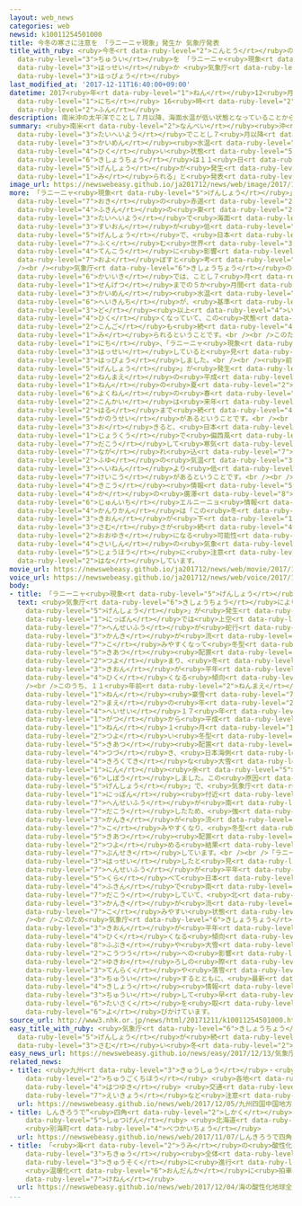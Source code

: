 ```yaml
---
layout: web_news
categories: web
newsid: k10011254501000
title: 今冬の寒さに注意を 「ラニーニャ現象」発生か 気象庁発表
title_with_ruby: <ruby>今冬<rt data-ruby-level="2">こんとう</rt></ruby>の<ruby>寒<rt data-ruby-level="3">さむ</rt></ruby>さに<ruby>注意<rt
  data-ruby-level="3">ちゅうい</rt></ruby>を 「ラニーニャ<ruby>現象<rt data-ruby-level="5">げんしょう</rt></ruby>」<ruby>発生<rt
  data-ruby-level="3">はっせい</rt></ruby>か <ruby>気象庁<rt data-ruby-level="6">きしょうちょう</rt></ruby><ruby>発表<rt
  data-ruby-level="3">はっぴょう</rt></ruby>
last_modified_at: '2017-12-11T16:40:00+09:00'
datetime: 2017<ruby>年<rt data-ruby-level="1">ねん</rt></ruby>12<ruby>月<rt data-ruby-level="1">がつ</rt></ruby>11<ruby>日<rt
  data-ruby-level="1">にち</rt></ruby> 16<ruby>時<rt data-ruby-level="2">じ</rt></ruby>40<ruby>分<rt
  data-ruby-level="2">ふん</rt></ruby>
description: 南米沖の太平洋でことし７月以降、海面水温が低い状態となっていることから、気象庁は１１日、「ラニーニャ現象が発生していると見られる」と発表しました。
summary: <ruby>南米<rt data-ruby-level="2">なんべい</rt></ruby><ruby>沖<rt data-ruby-level="7">おき</rt></ruby>の<ruby>太平洋<rt
  data-ruby-level="3">たいへいよう</rt></ruby>でことし７<ruby>月以降<rt data-ruby-level="6">がついこう</rt></ruby>、<ruby>海面<rt
  data-ruby-level="3">かいめん</rt></ruby><ruby>水温<rt data-ruby-level="3">すいおん</rt></ruby>が<ruby>低<rt
  data-ruby-level="4">ひく</rt></ruby>い<ruby>状態<rt data-ruby-level="5">じょうたい</rt></ruby>となっていることから、<ruby>気象庁<rt
  data-ruby-level="6">きしょうちょう</rt></ruby>は１１<ruby>日<rt data-ruby-level="1">にち</rt></ruby>、「ラニーニャ<ruby>現象<rt
  data-ruby-level="5">げんしょう</rt></ruby>が<ruby>発生<rt data-ruby-level="3">はっせい</rt></ruby>していると<ruby>見<rt
  data-ruby-level="1">み</rt></ruby>られる」と<ruby>発表<rt data-ruby-level="3">はっぴょう</rt></ruby>しました。
image_url: https://newswebeasy.github.io/ja201712/news/web/image/2017/12/11/K10011254501_1712111646_1712111651_01_02.jpg
more: 「ラニーニャ<ruby>現象<rt data-ruby-level="5">げんしょう</rt></ruby>」は、<ruby>南米<rt data-ruby-level="2">なんべい</rt></ruby>・ペルー<ruby>沖<rt
  data-ruby-level="7">おき</rt></ruby>の<ruby>赤道<rt data-ruby-level="2">せきどう</rt></ruby><ruby>付近<rt
  data-ruby-level="4">ふきん</rt></ruby>の<ruby>東<rt data-ruby-level="2">ひがし</rt></ruby><ruby>太平洋<rt
  data-ruby-level="3">たいへいよう</rt></ruby>で<ruby>海面<rt data-ruby-level="3">かいめん</rt></ruby><ruby>水温<rt
  data-ruby-level="3">すいおん</rt></ruby>が<ruby>低<rt data-ruby-level="4">ひく</rt></ruby>くなる<ruby>現象<rt
  data-ruby-level="5">げんしょう</rt></ruby>で、<ruby>日本<rt data-ruby-level="7">にっぽん</rt></ruby>を<ruby>含<rt
  data-ruby-level="7">ふく</rt></ruby>む<ruby>世界<rt data-ruby-level="3">せかい</rt></ruby>の<ruby>天候<rt
  data-ruby-level="4">てんこう</rt></ruby>に<ruby>影響<rt data-ruby-level="7">えいきょう</rt></ruby>を<ruby>及<rt
  data-ruby-level="7">およ</rt></ruby>ぼすと<ruby>考<rt data-ruby-level="2">かんが</rt></ruby>えられています。<br
  /><br /><ruby>気象庁<rt data-ruby-level="6">きしょうちょう</rt></ruby>の<ruby>解析<rt data-ruby-level="7">かいせき</rt></ruby>によりますと、この<ruby>海域<rt
  data-ruby-level="6">かいいき</rt></ruby>では、ことし７<ruby>月<rt data-ruby-level="1">がつ</rt></ruby>から<ruby>先月<rt
  data-ruby-level="1">せんげつ</rt></ruby>までの５か<ruby>月間<rt data-ruby-level="2">げつかん</rt></ruby>の<ruby>海面<rt
  data-ruby-level="3">かいめん</rt></ruby><ruby>水温<rt data-ruby-level="3">すいおん</rt></ruby>の<ruby>平均値<rt
  data-ruby-level="6">へいきんち</rt></ruby>が、<ruby>基準<rt data-ruby-level="5">きじゅん</rt></ruby>よりも０．５<ruby>度<rt
  data-ruby-level="3">ど</rt></ruby><ruby>以上<rt data-ruby-level="4">いじょう</rt></ruby><ruby>低<rt
  data-ruby-level="4">ひく</rt></ruby>くなっていて、この<ruby>状態<rt data-ruby-level="5">じょうたい</rt></ruby>は<ruby>今後<rt
  data-ruby-level="2">こんご</rt></ruby>も<ruby>続<rt data-ruby-level="4">つづ</rt></ruby>くと<ruby>見<rt
  data-ruby-level="1">み</rt></ruby>られるということです。<br /><br />このため、<ruby>気象庁<rt data-ruby-level="6">きしょうちょう</rt></ruby>は１１<ruby>日<rt
  data-ruby-level="1">にち</rt></ruby>、「ラニーニャ<ruby>現象<rt data-ruby-level="5">げんしょう</rt></ruby>が<ruby>発生<rt
  data-ruby-level="3">はっせい</rt></ruby>していると<ruby>見<rt data-ruby-level="1">み</rt></ruby>られる」と<ruby>発表<rt
  data-ruby-level="3">はっぴょう</rt></ruby>しました。<br /><br /><ruby>前回<rt data-ruby-level="2">ぜんかい</rt></ruby>、「ラニーニャ<ruby>現象<rt
  data-ruby-level="5">げんしょう</rt></ruby>」が<ruby>発生<rt data-ruby-level="3">はっせい</rt></ruby>したのは、７<ruby>年前<rt
  data-ruby-level="2">ねんまえ</rt></ruby>の<ruby>平成<rt data-ruby-level="4">へいせい</rt></ruby>２２<ruby>年<rt
  data-ruby-level="1">ねん</rt></ruby>の<ruby>夏<rt data-ruby-level="2">なつ</rt></ruby>から<ruby>翌年<rt
  data-ruby-level="6">よくねん</rt></ruby>の<ruby>春<rt data-ruby-level="6">はる</rt></ruby>にかけてで、<ruby>今回<rt
  data-ruby-level="2">こんかい</rt></ruby>は<ruby>来年<rt data-ruby-level="2">らいねん</rt></ruby>の<ruby>春<rt
  data-ruby-level="2">はる</rt></ruby>まで<ruby>続<rt data-ruby-level="4">つづ</rt></ruby>く<ruby>可能性<rt
  data-ruby-level="5">かのうせい</rt></ruby>があるということです。<br /><br />この<ruby>現象<rt data-ruby-level="5">げんしょう</rt></ruby>が<ruby>起<rt
  data-ruby-level="3">お</rt></ruby>きると、<ruby>日本<rt data-ruby-level="1">にっぽん</rt></ruby>では<ruby>上空<rt
  data-ruby-level="1">じょうくう</rt></ruby>で<ruby>偏西風<rt data-ruby-level="7">へんせいふう</rt></ruby>が<ruby>蛇行<rt
  data-ruby-level="7">だこう</rt></ruby>して<ruby>寒気<rt data-ruby-level="3">かんき</rt></ruby>が<ruby>流<rt
  data-ruby-level="7">なが</rt></ruby>れ<ruby>込<rt data-ruby-level="7">こ</rt></ruby>みやすくなり、<ruby>冬<rt
  data-ruby-level="2">ふゆ</rt></ruby>の<ruby>気温<rt data-ruby-level="3">きおん</rt></ruby>が<ruby>平年<rt
  data-ruby-level="3">へいねん</rt></ruby>より<ruby>低<rt data-ruby-level="4">ひく</rt></ruby>くなる<ruby>傾向<rt
  data-ruby-level="7">けいこう</rt></ruby>があるということです。<br /><br /><ruby>気象庁<rt data-ruby-level="6">きしょうちょう</rt></ruby><ruby>気候<rt
  data-ruby-level="4">きこう</rt></ruby><ruby>情報<rt data-ruby-level="5">じょうほう</rt></ruby><ruby>課<rt
  data-ruby-level="4">か</rt></ruby>の<ruby>廣澤<rt data-ruby-level="8">ひろさわ</rt></ruby><ruby>純一<rt
  data-ruby-level="6">じゅんいち</rt></ruby>エルニーニョ<ruby>情報<rt data-ruby-level="5">じょうほう</rt></ruby><ruby>管理官<rt
  data-ruby-level="4">かんりかん</rt></ruby>は「この<ruby>冬<rt data-ruby-level="2">ふゆ</rt></ruby>は<ruby>気温<rt
  data-ruby-level="3">きおん</rt></ruby>が<ruby>下<rt data-ruby-level="1">さ</rt></ruby>がって<ruby>寒<rt
  data-ruby-level="3">さむ</rt></ruby>さが<ruby>続<rt data-ruby-level="4">つづ</rt></ruby>き、ところによって<ruby>大雪<rt
  data-ruby-level="2">おおゆき</rt></ruby>になる<ruby>可能性<rt data-ruby-level="5">かのうせい</rt></ruby>があるので、<ruby>最新<rt
  data-ruby-level="4">さいしん</rt></ruby>の<ruby>気象<rt data-ruby-level="4">きしょう</rt></ruby><ruby>情報<rt
  data-ruby-level="5">じょうほう</rt></ruby>に<ruby>注意<rt data-ruby-level="3">ちゅうい</rt></ruby>してほしい」と<ruby>話<rt
  data-ruby-level="2">はな</rt></ruby>しています。
movie_url: https://newswebeasy.github.io/ja201712/news/web/movie/2017/12/11/k10011254501_201712111811_201712111822.mp4
voice_url: https://newswebeasy.github.io/ja201712/news/web/voice/2017/12/11/k10011254501_201712111811_201712111822.mp3
body:
- title: 「ラニーニャ<ruby>現象<rt data-ruby-level="5">げんしょう</rt></ruby>」になると…
  text: <ruby>気象庁<rt data-ruby-level="6">きしょうちょう</rt></ruby>によりますと、「ラニーニャ<ruby>現象<rt
    data-ruby-level="5">げんしょう</rt></ruby>」が<ruby>発生<rt data-ruby-level="3">はっせい</rt></ruby>すると、<ruby>日本<rt
    data-ruby-level="1">にっぽん</rt></ruby>では<ruby>上空<rt data-ruby-level="1">じょうくう</rt></ruby>で<ruby>偏西風<rt
    data-ruby-level="7">へんせいふう</rt></ruby>が<ruby>蛇行<rt data-ruby-level="7">だこう</rt></ruby>して<ruby>寒気<rt
    data-ruby-level="3">かんき</rt></ruby>が<ruby>流<rt data-ruby-level="7">なが</rt></ruby>れ<ruby>込<rt
    data-ruby-level="7">こ</rt></ruby>みやすくなって<ruby>冬型<rt data-ruby-level="4">ふゆがた</rt></ruby>の<ruby>気圧<rt
    data-ruby-level="5">きあつ</rt></ruby><ruby>配置<rt data-ruby-level="4">はいち</rt></ruby>が<ruby>強<rt
    data-ruby-level="2">つよ</rt></ruby>まり、<ruby>冬<rt data-ruby-level="2">ふゆ</rt></ruby>の<ruby>気温<rt
    data-ruby-level="3">きおん</rt></ruby>が<ruby>平年<rt data-ruby-level="3">へいねん</rt></ruby>より<ruby>低<rt
    data-ruby-level="4">ひく</rt></ruby>くなる<ruby>傾向<rt data-ruby-level="7">けいこう</rt></ruby>があるということです。<br
    /><br />このうち、１１<ruby>年前<rt data-ruby-level="2">ねんまえ</rt></ruby>の「<ruby>平成<rt data-ruby-level="4">へいせい</rt></ruby>１８<ruby>年<rt
    data-ruby-level="1">ねん</rt></ruby><ruby>豪雪<rt data-ruby-level="7">ごうせつ</rt></ruby>」では、<ruby>前<rt
    data-ruby-level="2">まえ</rt></ruby>の<ruby>年<rt data-ruby-level="2">とし</rt></ruby>の<ruby>平成<rt
    data-ruby-level="4">へいせい</rt></ruby>１７<ruby>年<rt data-ruby-level="1">ねん</rt></ruby>１２<ruby>月<rt
    data-ruby-level="1">がつ</rt></ruby>から<ruby>平成<rt data-ruby-level="4">へいせい</rt></ruby>１８<ruby>年<rt
    data-ruby-level="1">ねん</rt></ruby>１<ruby>月<rt data-ruby-level="1">がつ</rt></ruby>にかけて<ruby>強<rt
    data-ruby-level="2">つよ</rt></ruby>い<ruby>冬型<rt data-ruby-level="4">ふゆがた</rt></ruby>の<ruby>気圧<rt
    data-ruby-level="5">きあつ</rt></ruby><ruby>配置<rt data-ruby-level="4">はいち</rt></ruby>が<ruby>続<rt
    data-ruby-level="4">つづ</rt></ruby>き、<ruby>日本海側<rt data-ruby-level="4">にほんかいがわ</rt></ruby>で<ruby>記録的<rt
    data-ruby-level="4">きろくてき</rt></ruby>な<ruby>大雪<rt data-ruby-level="2">おおゆき</rt></ruby>となって１５０<ruby>人<rt
    data-ruby-level="1">にん</rt></ruby><ruby>余<rt data-ruby-level="5">あま</rt></ruby>りが<ruby>死亡<rt
    data-ruby-level="6">しぼう</rt></ruby>しました。この<ruby>原因<rt data-ruby-level="5">げんいん</rt></ruby>の１つとされているのが「ラニーニャ<ruby>現象<rt
    data-ruby-level="5">げんしょう</rt></ruby>」で、<ruby>気象庁<rt data-ruby-level="6">きしょうちょう</rt></ruby>は<ruby>日本<rt
    data-ruby-level="1">にっぽん</rt></ruby><ruby>付近<rt data-ruby-level="4">ふきん</rt></ruby>で<ruby>偏西風<rt
    data-ruby-level="7">へんせいふう</rt></ruby>が<ruby>南<rt data-ruby-level="2">みなみ</rt></ruby>に<ruby>蛇行<rt
    data-ruby-level="7">だこう</rt></ruby>したため、<ruby>強<rt data-ruby-level="2">つよ</rt></ruby>い<ruby>寒気<rt
    data-ruby-level="3">かんき</rt></ruby>が<ruby>流<rt data-ruby-level="7">なが</rt></ruby>れ<ruby>込<rt
    data-ruby-level="7">こ</rt></ruby>みやすくなり、<ruby>冬型<rt data-ruby-level="4">ふゆがた</rt></ruby>の<ruby>気圧<rt
    data-ruby-level="5">きあつ</rt></ruby><ruby>配置<rt data-ruby-level="4">はいち</rt></ruby>を<ruby>強<rt
    data-ruby-level="2">つよ</rt></ruby>める<ruby>結果<rt data-ruby-level="4">けっか</rt></ruby>となったと<ruby>分析<rt
    data-ruby-level="7">ぶんせき</rt></ruby>しています。<br /><br />「ラニーニャ<ruby>現象<rt data-ruby-level="5">げんしょう</rt></ruby>」が<ruby>発生<rt
    data-ruby-level="3">はっせい</rt></ruby>したと<ruby>見<rt data-ruby-level="1">み</rt></ruby>られることしも、<ruby>偏西風<rt
    data-ruby-level="7">へんせいふう</rt></ruby>が<ruby>平年<rt data-ruby-level="3">へいねん</rt></ruby>に<ruby>比<rt
    data-ruby-level="5">くら</rt></ruby>べて<ruby>日本<rt data-ruby-level="1">にっぽん</rt></ruby><ruby>付近<rt
    data-ruby-level="4">ふきん</rt></ruby>で<ruby>南<rt data-ruby-level="2">みなみ</rt></ruby>に<ruby>蛇行<rt
    data-ruby-level="7">だこう</rt></ruby>していて、<ruby>北<rt data-ruby-level="2">きた</rt></ruby>から<ruby>寒気<rt
    data-ruby-level="3">かんき</rt></ruby>が<ruby>流<rt data-ruby-level="7">なが</rt></ruby>れ<ruby>込<rt
    data-ruby-level="7">こ</rt></ruby>みやすい<ruby>状態<rt data-ruby-level="5">じょうたい</rt></ruby>となっています。<br
    /><br />このため<ruby>気象庁<rt data-ruby-level="6">きしょうちょう</rt></ruby>は、<ruby>冬<rt data-ruby-level="2">ふゆ</rt></ruby>の<ruby>気温<rt
    data-ruby-level="3">きおん</rt></ruby>が<ruby>平年<rt data-ruby-level="3">へいねん</rt></ruby>より<ruby>低<rt
    data-ruby-level="4">ひく</rt></ruby>くなる<ruby>傾向<rt data-ruby-level="7">けいこう</rt></ruby>があるとして、<ruby>吹雪<rt
    data-ruby-level="8">ふぶき</rt></ruby>や<ruby>大雪<rt data-ruby-level="2">おおゆき</rt></ruby>による<ruby>交通<rt
    data-ruby-level="2">こうつう</rt></ruby>への<ruby>影響<rt data-ruby-level="7">えいきょう</rt></ruby>や、<ruby>雪下<rt
    data-ruby-level="2">ゆきお</rt></ruby>ろしの<ruby>際<rt data-ruby-level="5">さい</rt></ruby>の<ruby>転落<rt
    data-ruby-level="3">てんらく</rt></ruby>や<ruby>落雪<rt data-ruby-level="3">らくせつ</rt></ruby>に<ruby>注意<rt
    data-ruby-level="3">ちゅうい</rt></ruby>するとともに、<ruby>最新<rt data-ruby-level="4">さいしん</rt></ruby>の<ruby>気象<rt
    data-ruby-level="4">きしょう</rt></ruby><ruby>情報<rt data-ruby-level="5">じょうほう</rt></ruby>に<ruby>注意<rt
    data-ruby-level="3">ちゅうい</rt></ruby>して<ruby>早<rt data-ruby-level="1">はや</rt></ruby>めに<ruby>対策<rt
    data-ruby-level="6">たいさく</rt></ruby>を<ruby>取<rt data-ruby-level="3">と</rt></ruby>るよう<ruby>呼<rt
    data-ruby-level="6">よ</rt></ruby>びかけています。
source_url: http://www3.nhk.or.jp/news/html/20171211/k10011254501000.html
easy_title_with_ruby: <ruby>気象庁<rt data-ruby-level="6">きしょうちょう</rt></ruby>「ラニーニャ<ruby>現象<rt
  data-ruby-level="5">げんしょう</rt></ruby>が<ruby>続<rt data-ruby-level="4">つづ</rt></ruby>いて<ruby>寒<rt
  data-ruby-level="3">さむ</rt></ruby>い<ruby>冬<rt data-ruby-level="2">ふゆ</rt></ruby>になりそう」
easy_news_url: https://newswebeasy.github.io/news/easy/2017/12/13/気象庁ラニーニャ現象が続いて寒い冬になりそう
related_news:
- title: <ruby>九州<rt data-ruby-level="3">きゅうしゅう</rt></ruby>・<ruby>四国<rt data-ruby-level="2">しこく</rt></ruby>・<ruby>中国地方<rt
    data-ruby-level="2">ちゅうごくちほう</rt></ruby> <ruby>各地<rt data-ruby-level="4">かくち</rt></ruby>で<ruby>初雪<rt
    data-ruby-level="4">はつゆき</rt></ruby> <ruby>交通<rt data-ruby-level="2">こうつう</rt></ruby><ruby>影響<rt
    data-ruby-level="7">えいきょう</rt></ruby>など<ruby>注意<rt data-ruby-level="3">ちゅうい</rt></ruby>
  url: https://newswebeasy.github.io/news/web/2017/12/05/九州四国中国地方-各地で初雪-交通影響など注意
- title: しんきろうで“<ruby>四角<rt data-ruby-level="2">しかく</rt></ruby>い<ruby>太陽<rt data-ruby-level="3">たいよう</rt></ruby>”<ruby>出現<rt
    data-ruby-level="5">しゅつげん</rt></ruby> <ruby>北海道<rt data-ruby-level="2">ほっかいどう</rt></ruby>
    <ruby>別海町<rt data-ruby-level="4">べつかいちょう</rt></ruby>
  url: https://newswebeasy.github.io/news/web/2017/11/07/しんきろうで四角い太陽出現-北海道-別海町
- title: 「<ruby>海<rt data-ruby-level="2">うみ</rt></ruby>の<ruby>酸性化<rt data-ruby-level="5">さんせいか</rt></ruby>」<ruby>地球<rt
    data-ruby-level="3">ちきゅう</rt></ruby><ruby>全体<rt data-ruby-level="3">ぜんたい</rt></ruby>で<ruby>急速<rt
    data-ruby-level="3">きゅうそく</rt></ruby>に<ruby>進行<rt data-ruby-level="3">しんこう</rt></ruby>
    <ruby>温暖化<rt data-ruby-level="6">おんだんか</rt></ruby>に<ruby>拍車<rt data-ruby-level="7">はくしゃ</rt></ruby>も<ruby>懸念<rt
    data-ruby-level="7">けねん</rt></ruby>
  url: https://newswebeasy.github.io/news/web/2017/12/04/海の酸性化地球全体で急速に進行-温暖化に拍車も懸念
...
```

